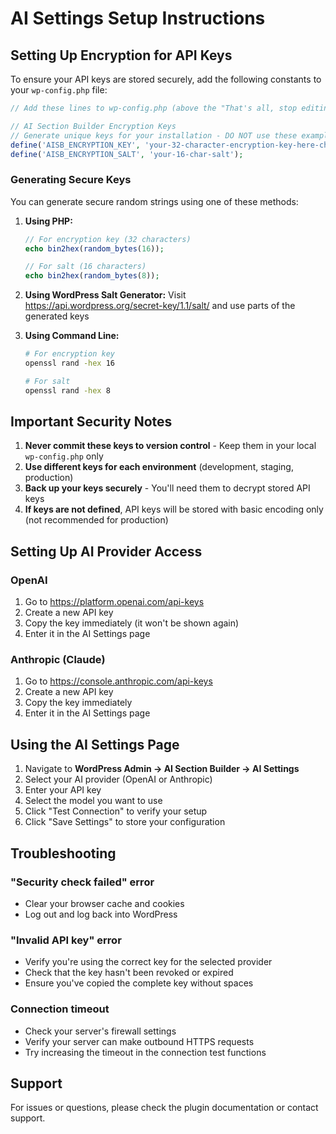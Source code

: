 # AI Settings Setup Instructions

## Setting Up Encryption for API Keys

To ensure your API keys are stored securely, add the following constants to your `wp-config.php` file:

```php
// Add these lines to wp-config.php (above the "That's all, stop editing!" line)

// AI Section Builder Encryption Keys
// Generate unique keys for your installation - DO NOT use these example values in production!
define('AISB_ENCRYPTION_KEY', 'your-32-character-encryption-key-here-change-me');
define('AISB_ENCRYPTION_SALT', 'your-16-char-salt');
```

### Generating Secure Keys

You can generate secure random strings using one of these methods:

1. **Using PHP:**
   ```php
   // For encryption key (32 characters)
   echo bin2hex(random_bytes(16)); 
   
   // For salt (16 characters)
   echo bin2hex(random_bytes(8));
   ```

2. **Using WordPress Salt Generator:**
   Visit https://api.wordpress.org/secret-key/1.1/salt/ and use parts of the generated keys

3. **Using Command Line:**
   ```bash
   # For encryption key
   openssl rand -hex 16
   
   # For salt
   openssl rand -hex 8
   ```

## Important Security Notes

1. **Never commit these keys to version control** - Keep them in your local `wp-config.php` only
2. **Use different keys for each environment** (development, staging, production)
3. **Back up your keys securely** - You'll need them to decrypt stored API keys
4. **If keys are not defined**, API keys will be stored with basic encoding only (not recommended for production)

## Setting Up AI Provider Access

### OpenAI
1. Go to https://platform.openai.com/api-keys
2. Create a new API key
3. Copy the key immediately (it won't be shown again)
4. Enter it in the AI Settings page

### Anthropic (Claude)
1. Go to https://console.anthropic.com/api-keys
2. Create a new API key
3. Copy the key immediately
4. Enter it in the AI Settings page

## Using the AI Settings Page

1. Navigate to **WordPress Admin → AI Section Builder → AI Settings**
2. Select your AI provider (OpenAI or Anthropic)
3. Enter your API key
4. Select the model you want to use
5. Click "Test Connection" to verify your setup
6. Click "Save Settings" to store your configuration

## Troubleshooting

### "Security check failed" error
- Clear your browser cache and cookies
- Log out and log back into WordPress

### "Invalid API key" error
- Verify you're using the correct key for the selected provider
- Check that the key hasn't been revoked or expired
- Ensure you've copied the complete key without spaces

### Connection timeout
- Check your server's firewall settings
- Verify your server can make outbound HTTPS requests
- Try increasing the timeout in the connection test functions

## Support

For issues or questions, please check the plugin documentation or contact support.